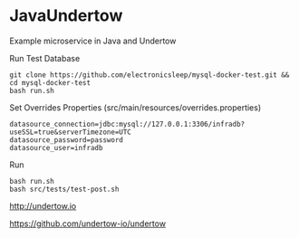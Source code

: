# JavaUndertow

Example microservice in Java and Undertow

Run Test Database
```
git clone https://github.com/electronicsleep/mysql-docker-test.git && cd mysql-docker-test
bash run.sh
```

Set Overrides Properties (src/main/resources/overrides.properties)
```
datasource_connection=jdbc:mysql://127.0.0.1:3306/infradb?useSSL=true&serverTimezone=UTC
datasource_password=password
datasource_user=infradb
```

Run
```
bash run.sh
bash src/tests/test-post.sh
```

http://undertow.io

https://github.com/undertow-io/undertow
